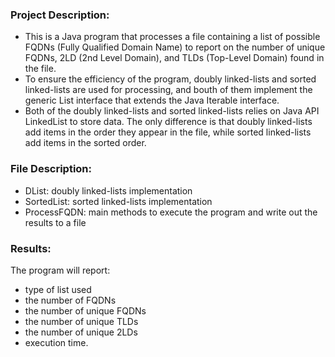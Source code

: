
### Project Description:
- This is a Java program that processes a file containing a list of possible FQDNs (Fully Qualified Domain Name) to report on the number of unique FQDNs, 2LD (2nd Level Domain), and TLDs (Top-Level Domain) found in the file.
- To ensure the efficiency of the program, doubly linked-lists and sorted linked-lists are used for processing, and bouth of them implement the generic List interface that extends the Java Iterable interface.
- Both of the doubly linked-lists and sorted linked-lists relies on Java API LinkedList to store data. The only difference is that doubly linked-lists add items in the order they appear in the file, while sorted linked-lists add items in the sorted order.

### File Description:
- DList: doubly linked-lists implementation
- SortedList: sorted linked-lists implementation
- ProcessFQDN: main methods to execute the program and write out the results to a file

### Results:
 The program will report:
  - type of list used
  - the number of FQDNs
  - the number of unique FQDNs
  - the number of unique TLDs
  - the number of unique 2LDs 
  - execution time.



